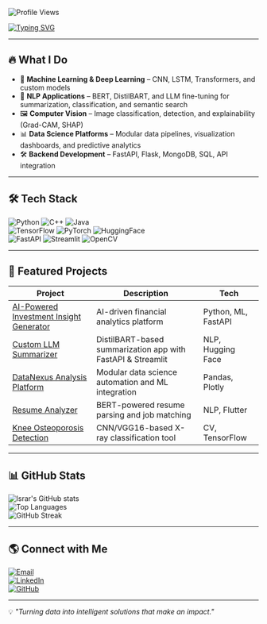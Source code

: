 <!-- Profile Views -->
![Profile Views](https://komarev.com/ghpvc/?username=israrhussain20110&color=blue)

<!-- Typing SVG Header -->
[![Typing SVG](https://readme-typing-svg.demolab.com?font=Fira+Code&size=25&duration=3000&pause=1000&color=00F7FF&width=600&lines=Hi+%F0%9F%91%8B%2C+I'm+Israr+Hussain;AI+Engineer+%7C+ML+Developer+%7C+Data+Scientist;I+Build+AI-Driven+Solutions;Turning+Data+Into+Intelligence)](https://git.io/typing-svg)

---

## 🔥 What I Do  
- 🤖 **Machine Learning & Deep Learning** – CNN, LSTM, Transformers, and custom models  
- 📄 **NLP Applications** – BERT, DistilBART, and LLM fine-tuning for summarization, classification, and semantic search  
- 🖼 **Computer Vision** – Image classification, detection, and explainability (Grad-CAM, SHAP)  
- 📊 **Data Science Platforms** – Modular data pipelines, visualization dashboards, and predictive analytics  
- 🛠 **Backend Development** – FastAPI, Flask, MongoDB, SQL, API integration  

---

## 🛠 Tech Stack  
![Python](https://img.shields.io/badge/Python-3776AB?style=for-the-badge&logo=python&logoColor=white)
![C++](https://img.shields.io/badge/C++-00599C?style=for-the-badge&logo=cplusplus&logoColor=white)
![Java](https://img.shields.io/badge/Java-007396?style=for-the-badge&logo=java&logoColor=white)  
![TensorFlow](https://img.shields.io/badge/TensorFlow-FF6F00?style=for-the-badge&logo=tensorflow&logoColor=white)
![PyTorch](https://img.shields.io/badge/PyTorch-EE4C2C?style=for-the-badge&logo=pytorch&logoColor=white)
![HuggingFace](https://img.shields.io/badge/HuggingFace-FFCC4D?style=for-the-badge&logo=huggingface&logoColor=black)  
![FastAPI](https://img.shields.io/badge/FastAPI-009688?style=for-the-badge&logo=fastapi&logoColor=white)
![Streamlit](https://img.shields.io/badge/Streamlit-FF4B4B?style=for-the-badge&logo=streamlit&logoColor=white)
![OpenCV](https://img.shields.io/badge/OpenCV-5C3EE8?style=for-the-badge&logo=opencv&logoColor=white)  

---

## 📌 Featured Projects  
| Project | Description | Tech |
|---------|-------------|------|
| [AI-Powered Investment Insight Generator](#) | AI-driven financial analytics platform | Python, ML, FastAPI |
| [Custom LLM Summarizer](#) | DistilBART-based summarization app with FastAPI & Streamlit | NLP, Hugging Face |
| [DataNexus Analysis Platform](#) | Modular data science automation and ML integration | Pandas, Plotly |
| [Resume Analyzer](#) | BERT-powered resume parsing and job matching | NLP, Flutter |
| [Knee Osteoporosis Detection](#) | CNN/VGG16-based X-ray classification tool | CV, TensorFlow |

---

## 📊 GitHub Stats  
![Israr's GitHub stats](https://github-readme-stats.vercel.app/api?username=israrhussain20110&show_icons=true&theme=tokyonight)  
![Top Languages](https://github-readme-stats.vercel.app/api/top-langs/?username=israrhussain20110&layout=compact&theme=tokyonight)  
![GitHub Streak](https://streak-stats.demolab.com?user=israrhussain20110&theme=tokyonight&hide_border=true)  

---

## 🌎 Connect with Me  
[![Email](https://img.shields.io/badge/Email-D14836?style=for-the-badge&logo=gmail&logoColor=white)](mailto:ahmedisrar20110@gmail.com)  
[![LinkedIn](https://img.shields.io/badge/LinkedIn-0A66C2?style=for-the-badge&logo=linkedin&logoColor=white)](https://www.linkedin.com/in/israr-hussain-40561a299)  
[![GitHub](https://img.shields.io/badge/GitHub-181717?style=for-the-badge&logo=github&logoColor=white)](https://github.com/israrhussain20110)  

---

💡 *"Turning data into intelligent solutions that make an impact."*
